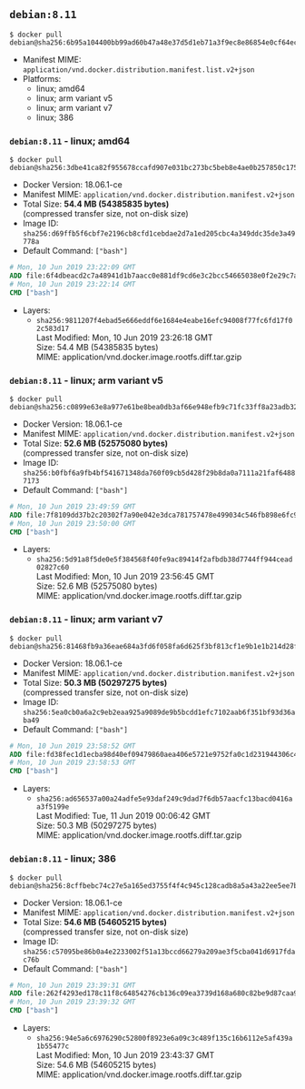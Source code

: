 ## `debian:8.11`

```console
$ docker pull debian@sha256:6b95a104400bb99ad60b47a48e37d5d1eb71a3f9ec8e86854e0cf64ecc5fd0e8
```

-	Manifest MIME: `application/vnd.docker.distribution.manifest.list.v2+json`
-	Platforms:
	-	linux; amd64
	-	linux; arm variant v5
	-	linux; arm variant v7
	-	linux; 386

### `debian:8.11` - linux; amd64

```console
$ docker pull debian@sha256:3dbe41ca82f955678ccafd907e031bc273bc5beb8e4ae0b257850c175ca3e4a5
```

-	Docker Version: 18.06.1-ce
-	Manifest MIME: `application/vnd.docker.distribution.manifest.v2+json`
-	Total Size: **54.4 MB (54385835 bytes)**  
	(compressed transfer size, not on-disk size)
-	Image ID: `sha256:d69ffb5f6cbf7e2196cb8cfd1cebdae2d7a1ed205cbc4a349ddc35de3a49778a`
-	Default Command: `["bash"]`

```dockerfile
# Mon, 10 Jun 2019 23:22:09 GMT
ADD file:6f4dbeacd2c7a48941d1b7aacc0e881df9cd6e3c2bcc54665038e0f2e29c7ac1 in / 
# Mon, 10 Jun 2019 23:22:14 GMT
CMD ["bash"]
```

-	Layers:
	-	`sha256:9811207f4ebad5e666eddf6e1684e4eabe16efc94008f77fc6fd17f02c583d17`  
		Last Modified: Mon, 10 Jun 2019 23:26:18 GMT  
		Size: 54.4 MB (54385835 bytes)  
		MIME: application/vnd.docker.image.rootfs.diff.tar.gzip

### `debian:8.11` - linux; arm variant v5

```console
$ docker pull debian@sha256:c0899e63e8a977e61be8bea0db3af66e948efb9c71fc33ff8a23adb326d387d5
```

-	Docker Version: 18.06.1-ce
-	Manifest MIME: `application/vnd.docker.distribution.manifest.v2+json`
-	Total Size: **52.6 MB (52575080 bytes)**  
	(compressed transfer size, not on-disk size)
-	Image ID: `sha256:b0fbf6a9fb4bf541671348da760f09cb5d428f29b8da0a7111a21faf64887173`
-	Default Command: `["bash"]`

```dockerfile
# Mon, 10 Jun 2019 23:49:59 GMT
ADD file:7f8109dd37b2c20302f7a90e042e3dca781757478e499034c546fb898e6fc96e in / 
# Mon, 10 Jun 2019 23:50:00 GMT
CMD ["bash"]
```

-	Layers:
	-	`sha256:5d91a8f5de0e5f384568f40fe9ac89414f2afbdb38d7744ff944cead02827c60`  
		Last Modified: Mon, 10 Jun 2019 23:56:45 GMT  
		Size: 52.6 MB (52575080 bytes)  
		MIME: application/vnd.docker.image.rootfs.diff.tar.gzip

### `debian:8.11` - linux; arm variant v7

```console
$ docker pull debian@sha256:81468fb9a36eae684a3fd6f058fa6d625f3bf813cf1e9b1e1b214d28f6d624c0
```

-	Docker Version: 18.06.1-ce
-	Manifest MIME: `application/vnd.docker.distribution.manifest.v2+json`
-	Total Size: **50.3 MB (50297275 bytes)**  
	(compressed transfer size, not on-disk size)
-	Image ID: `sha256:5ea0cb0a6a2c9eb2eaa925a9089de9b5bcdd1efc7102aab6f351bf93d36aba49`
-	Default Command: `["bash"]`

```dockerfile
# Mon, 10 Jun 2019 23:58:52 GMT
ADD file:fd38fec1d1ecba98d40ef09479860aea406e5721e9752fa0c1d231944306c438 in / 
# Mon, 10 Jun 2019 23:58:53 GMT
CMD ["bash"]
```

-	Layers:
	-	`sha256:ad656537a00a24adfe5e93daf249c9dad7f6db57aacfc13bacd0416aa3f5199e`  
		Last Modified: Tue, 11 Jun 2019 00:06:42 GMT  
		Size: 50.3 MB (50297275 bytes)  
		MIME: application/vnd.docker.image.rootfs.diff.tar.gzip

### `debian:8.11` - linux; 386

```console
$ docker pull debian@sha256:8cffbebc74c27e5a165ed3755f4f4c945c128cadb8a5a43a22ee5ee7b5266bc2
```

-	Docker Version: 18.06.1-ce
-	Manifest MIME: `application/vnd.docker.distribution.manifest.v2+json`
-	Total Size: **54.6 MB (54605215 bytes)**  
	(compressed transfer size, not on-disk size)
-	Image ID: `sha256:c57095be86b0a4e2233002f51a13bccd66279a209ae3f5cba041d6917fdac76b`
-	Default Command: `["bash"]`

```dockerfile
# Mon, 10 Jun 2019 23:39:31 GMT
ADD file:262f4293ed178c11f8c64854276cb136c09ea3739d168a680c82be9d87caa99e in / 
# Mon, 10 Jun 2019 23:39:32 GMT
CMD ["bash"]
```

-	Layers:
	-	`sha256:94e5a6c6976290c52800f8923e6a09c3c489f135c16b6112e5af439a1b55477c`  
		Last Modified: Mon, 10 Jun 2019 23:43:37 GMT  
		Size: 54.6 MB (54605215 bytes)  
		MIME: application/vnd.docker.image.rootfs.diff.tar.gzip
